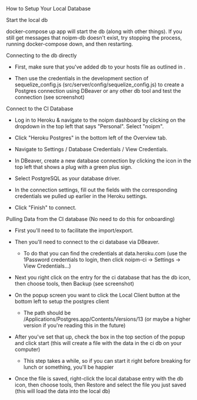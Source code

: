How to Setup Your Local Database

Start the local db

docker-compose up app will start the db (along with other things). If
you still get messages that noipm-db doesn't exist, try stopping the
process, running docker-compose down, and then restarting.

Connecting to the db directly

-   First, make sure that you've added db to your hosts file as
    outlined in .

-   Then use the credentials in the development section of
    sequelize_config.js (src/server/config/sequelize_config.js) to
    create a Postgres connection using DBeaver or any other db tool and
    test the connection (see screenshot)

Connect to the CI Database

-   Log in to Heroku & navigate to the noipm dashboard by clicking on
    the dropdown in the top left that says "Personal". Select
    "noipm".

-   Click "Heroku Postgres" in the bottom left of the Overview tab.


-   Navigate to Settings / Database Credentials / View Credentials.


-   In DBeaver, create a new database connection by clicking the icon in
    the top left that shows a plug with a green plus sign.

-   Select PostgreSQL as your database driver.

-   In the connection settings, fill out the fields with the
    corresponding credentials we pulled up earlier in the Heroku
    settings.

-   Click "Finish" to connect.

Pulling Data from the CI database (No need to do this for onboarding)

-   First you'll need to to facilitate the import/export.

-   Then you'll need to connect to the ci database via DBeaver.

    -   To do that you can find the credentials at data.heroku.com (use
        the 1Password credentials to login, then click noipm-ci ->
        Settings -> View Credentials...)


-   Next you right click on the entry for the ci database that has the
    db icon, then choose tools, then Backup (see screenshot)

-   On the popup screen you want to click the Local Client button at the
    bottom left to setup the postgres client

    -   The path should be
        /Applications/Postgres.app/Contents/Versions/13 (or maybe a
        higher version if you're reading this in the future)


-   After you've set that up, check the box in the top section of the
    popup and click start (this will create a file with the data in the
    ci db on your computer)

    -   This step takes a while, so if you can start it right before
        breaking for lunch or something, you'll be happier


-   Once the file is saved, right-click the local database entry with
    the db icon, then choose tools, then Restore and select the file you
    just saved (this will load the data into the local db)
